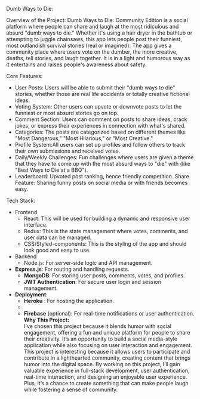 Dumb Ways to Die: 

Overview of the Project: 
Dumb Ways to Die: Community Edition is a social platform where people can share and laugh at the most ridiculous and absurd "dumb ways to die." Whether it's using a hair dryer in the bathtub or attempting to juggle chainsaws, this app lets people post their funniest, most outlandish survival stories (real or imagined). The app gives a community place where users vote on the dumber, the more creative, deaths, tell stories, and laugh together. It is in a light and humorous way as it entertains and raises people's awareness about safety.

Core Features:

- User Posts: Users will be able to submit their "dumb ways to die" stories, whether those are real life accidents or totally creative fictional ideas.
- Voting System: Other users can upvote or downvote posts to let the funniest or most absurd stories go on top.
- Comment Section: Users can comment on posts to share ideas, crack jokes, or express their experiences in connection with what's shared.
- Categories: The posts are categorized based on different themes like "Most Dangerous," "Most Hilarious," or "Most Creative."
- Profile System:All users can set up profiles and follow others to track their own submissions and received votes.
- Daily/Weekly Challenges: Fun challenges where users are given a theme that they have to come up with the most absurd ways to "die" with (like "Best Ways to Die at a BBQ").
- Leaderboard: Upvoted post ranking, hence friendly competition.
Share Feature: Sharing funny posts on social media or with friends becomes easy.

Tech Stack:

- Frontend
  - React: This will be used for building a dynamic and responsive user interface.
  - Redux: This is the state management where votes, comments, and user data can be managed.
  - CSS/Styled-components: This is the styling of the app and should look good and easy to use.
- Backend
  - Node.js: For server-side logic and API management.
- **Express.js**: For routing and handling requests.
  - **MongoDB**: For storing user posts, comments, votes, and profiles.
  - **JWT Authentication**: For secure user login and session management.
- **Deployment**:
  - **Heroku** : For hosting the application.
  -
  - **Firebase** (optional): For real-time notifications or user authentication.
**Why This Project:**  
I’ve chosen this project because it blends humor with social engagement, offering a fun and unique platform for people to share their creativity. It’s an opportunity to build a social media-style application while also focusing on user interaction and engagement. This project is interesting because it allows users to participate and contribute in a lighthearted community, creating content that brings humor into the digital space. By working on this project, I’ll gain valuable experience in full-stack development, user authentication, real-time interaction, and designing an enjoyable user experience. Plus, it’s a chance to create something that can make people laugh while fostering a sense of community.
